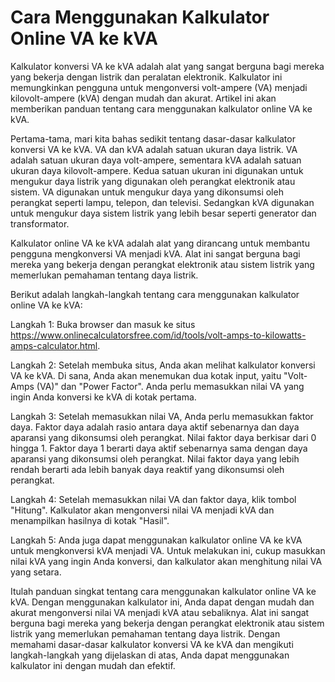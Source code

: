 Cara Menggunakan Kalkulator Online VA ke kVA
============================================

Kalkulator konversi VA ke kVA adalah alat yang sangat berguna bagi mereka yang bekerja dengan listrik dan peralatan elektronik. Kalkulator ini memungkinkan pengguna untuk mengonversi volt-ampere (VA) menjadi kilovolt-ampere (kVA) dengan mudah dan akurat. Artikel ini akan memberikan panduan tentang cara menggunakan kalkulator online VA ke kVA.

Pertama-tama, mari kita bahas sedikit tentang dasar-dasar kalkulator konversi VA ke kVA. VA dan kVA adalah satuan ukuran daya listrik. VA adalah satuan ukuran daya volt-ampere, sementara kVA adalah satuan ukuran daya kilovolt-ampere. Kedua satuan ukuran ini digunakan untuk mengukur daya listrik yang digunakan oleh perangkat elektronik atau sistem. VA digunakan untuk mengukur daya yang dikonsumsi oleh perangkat seperti lampu, telepon, dan televisi. Sedangkan kVA digunakan untuk mengukur daya sistem listrik yang lebih besar seperti generator dan transformator.

Kalkulator online VA ke kVA adalah alat yang dirancang untuk membantu pengguna mengkonversi VA menjadi kVA. Alat ini sangat berguna bagi mereka yang bekerja dengan perangkat elektronik atau sistem listrik yang memerlukan pemahaman tentang daya listrik.

Berikut adalah langkah-langkah tentang cara menggunakan kalkulator online VA ke kVA:

Langkah 1: Buka browser dan masuk ke situs <https://www.onlinecalculatorsfree.com/id/tools/volt-amps-to-kilowatts-amps-calculator.html>.

Langkah 2: Setelah membuka situs, Anda akan melihat kalkulator konversi VA ke kVA. Di sana, Anda akan menemukan dua kotak input, yaitu "Volt-Amps (VA)" dan "Power Factor". Anda perlu memasukkan nilai VA yang ingin Anda konversi ke kVA di kotak pertama.

Langkah 3: Setelah memasukkan nilai VA, Anda perlu memasukkan faktor daya. Faktor daya adalah rasio antara daya aktif sebenarnya dan daya aparansi yang dikonsumsi oleh perangkat. Nilai faktor daya berkisar dari 0 hingga 1. Faktor daya 1 berarti daya aktif sebenarnya sama dengan daya aparansi yang dikonsumsi oleh perangkat. Nilai faktor daya yang lebih rendah berarti ada lebih banyak daya reaktif yang dikonsumsi oleh perangkat.

Langkah 4: Setelah memasukkan nilai VA dan faktor daya, klik tombol "Hitung". Kalkulator akan mengonversi nilai VA menjadi kVA dan menampilkan hasilnya di kotak "Hasil".

Langkah 5: Anda juga dapat menggunakan kalkulator online VA ke kVA untuk mengkonversi kVA menjadi VA. Untuk melakukan ini, cukup masukkan nilai kVA yang ingin Anda konversi, dan kalkulator akan menghitung nilai VA yang setara.

Itulah panduan singkat tentang cara menggunakan kalkulator online VA ke kVA. Dengan menggunakan kalkulator ini, Anda dapat dengan mudah dan akurat mengonversi nilai VA menjadi kVA atau sebaliknya. Alat ini sangat berguna bagi mereka yang bekerja dengan perangkat elektronik atau sistem listrik yang memerlukan pemahaman tentang daya listrik. Dengan memahami dasar-dasar kalkulator konversi VA ke kVA dan mengikuti langkah-langkah yang dijelaskan di atas, Anda dapat menggunakan kalkulator ini dengan mudah dan efektif.